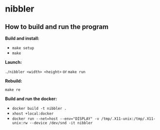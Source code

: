 # nibbler

## How to build and run the program

**Build and install:**

- `make setup`
- `make`

**Launch:**

`./nibbler <width> <height>` or `make run`

**Rebuild:**

`make re`

**Build and run the docker:**

- `docker build -t nibbler .`
- `xhost +local:docker`
- `docker run --net=host --env="DISPLAY" -v /tmp/.X11-unix:/tmp/.X11-unix:rw --device /dev/snd -it nibbler`
